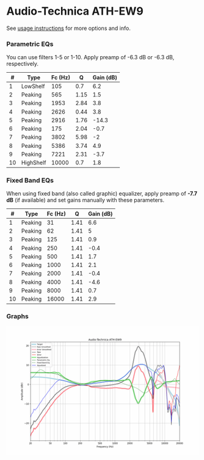 # Audio-Technica ATH-EW9
See [usage instructions](https://github.com/jaakkopasanen/AutoEq#usage) for more options and info.

### Parametric EQs
You can use filters 1-5 or 1-10. Apply preamp of -6.3 dB or -6.3 dB, respectively.

|   # | Type      |   Fc (Hz) |    Q |   Gain (dB) |
|-----|-----------|-----------|------|-------------|
|   1 | LowShelf  |       105 | 0.7  |         6.2 |
|   2 | Peaking   |       565 | 1.15 |         1.5 |
|   3 | Peaking   |      1953 | 2.84 |         3.8 |
|   4 | Peaking   |      2626 | 0.44 |         3.8 |
|   5 | Peaking   |      2916 | 1.76 |       -14.3 |
|   6 | Peaking   |       175 | 2.04 |        -0.7 |
|   7 | Peaking   |      3802 | 5.98 |        -2   |
|   8 | Peaking   |      5386 | 3.74 |         4.9 |
|   9 | Peaking   |      7221 | 2.31 |        -3.7 |
|  10 | HighShelf |     10000 | 0.7  |         1.8 |

### Fixed Band EQs
When using fixed band (also called graphic) equalizer, apply preamp of **-7.7 dB** (if available) and set gains manually with these parameters.

|   # | Type    |   Fc (Hz) |    Q |   Gain (dB) |
|-----|---------|-----------|------|-------------|
|   1 | Peaking |        31 | 1.41 |         6.6 |
|   2 | Peaking |        62 | 1.41 |         5   |
|   3 | Peaking |       125 | 1.41 |         0.9 |
|   4 | Peaking |       250 | 1.41 |        -0.4 |
|   5 | Peaking |       500 | 1.41 |         1.7 |
|   6 | Peaking |      1000 | 1.41 |         2.1 |
|   7 | Peaking |      2000 | 1.41 |        -0.4 |
|   8 | Peaking |      4000 | 1.41 |        -4.6 |
|   9 | Peaking |      8000 | 1.41 |         0.7 |
|  10 | Peaking |     16000 | 1.41 |         2.9 |

### Graphs
![](./Audio-Technica%20ATH-EW9.png)
